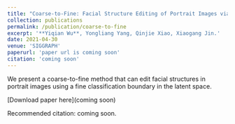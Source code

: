 ```yaml
---
title: "Coarse-to-Fine: Facial Structure Editing of Portrait Images via Latent Space Classifications"
collection: publications
permalink: /publication/coarse-to-fine
excerpt: '**Yiqian Wu**, Yongliang Yang, Qinjie Xiao, Xiaogang Jin.'
date: 2021-04-30
venue: 'SIGGRAPH'
paperurl: 'paper url is coming soon'
citation: 'coming soon'
---
```

We present a coarse-to-fine method that can edit facial structures in portrait images using a fine classification boundary in the latent space.

[Download paper here](coming soon)

Recommended citation: coming soon.
